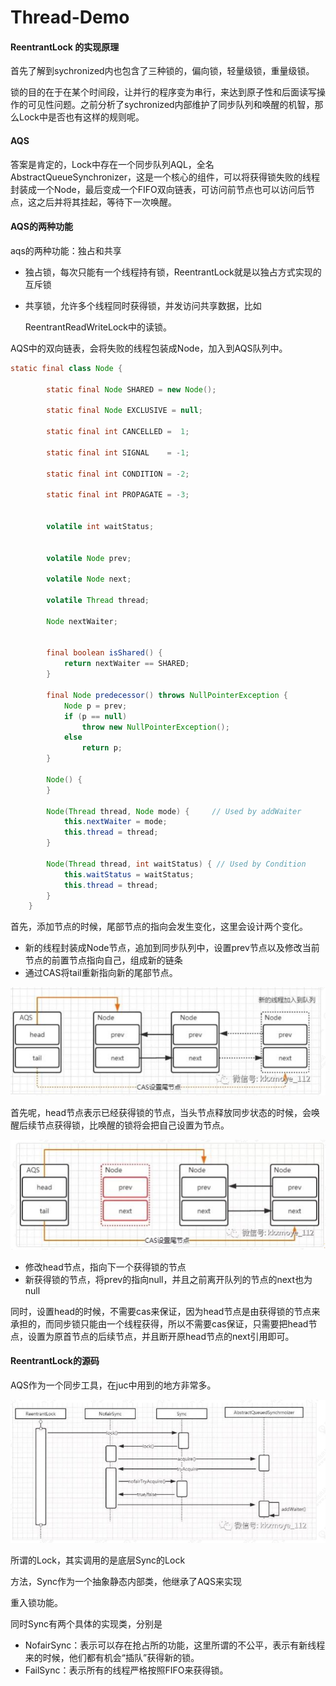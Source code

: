 # Thread-Demo

#### ReentrantLock 的实现原理

首先了解到sychronized内也包含了三种锁的，偏向锁，轻量级锁，重量级锁。

锁的目的在于在某个时间段，让并行的程序变为串行，来达到原子性和后面读写操作的可见性问题。之前分析了sychronized内部维护了同步队列和唤醒的机智，那么Lock中是否也有这样的规则呢。

#### AQS

答案是肯定的，Lock中存在一个同步队列AQL，全名AbstractQueueSynchronizer，这是一个核心的组件，可以将获得锁失败的线程封装成一个Node，最后变成一个FIFO双向链表，可访问前节点也可以访问后节点，这之后并将其挂起，等待下一次唤醒。

#### AQS的两种功能

aqs的两种功能：独占和共享

* 独占锁，每次只能有一个线程持有锁，ReentrantLock就是以独占方式实现的互斥锁

* 共享锁，允许多个线程同时获得锁，并发访问共享数据，比如

  ReentrantReadWriteLock中的读锁。

AQS中的双向链表，会将失败的线程包装成Node，加入到AQS队列中。

```java
static final class Node {
       
        static final Node SHARED = new Node();
        
        static final Node EXCLUSIVE = null;

        static final int CANCELLED =  1;
        
        static final int SIGNAL    = -1;
        
        static final int CONDITION = -2;
       
        static final int PROPAGATE = -3;

        
        volatile int waitStatus;

        
        volatile Node prev;

        volatile Node next;

        volatile Thread thread;

        Node nextWaiter;

        
        final boolean isShared() {
            return nextWaiter == SHARED;
        }

        final Node predecessor() throws NullPointerException {
            Node p = prev;
            if (p == null)
                throw new NullPointerException();
            else
                return p;
        }

        Node() {   
        }

        Node(Thread thread, Node mode) {     // Used by addWaiter
            this.nextWaiter = mode;
            this.thread = thread;
        }

        Node(Thread thread, int waitStatus) { // Used by Condition
            this.waitStatus = waitStatus;
            this.thread = thread;
        }
    }
```

首先，添加节点的时候，尾部节点的指向会发生变化，这里会设计两个变化。

* 新的线程封装成Node节点，追加到同步队列中，设置prev节点以及修改当前节点的前置节点指向自己，组成新的链条
* 通过CAS将tail重新指向新的尾部节点。

![1561973693680](https://github.com/PopCandier/Thread-Demo/blob/master/images/1561973693680.png)

首先呢，head节点表示已经获得锁的节点，当头节点释放同步状态的时候，会唤醒后续节点获得锁，比唤醒的锁将会把自己设置为节点。

![1561973774512](https://github.com/PopCandier/Thread-Demo/blob/master/images/1561973774512.png)

* 修改head节点，指向下一个获得锁的节点
* 新获得锁的节点，将prev的指向null，并且之前离开队列的节点的next也为null

同时，设置head的时候，不需要cas来保证，因为head节点是由获得锁的节点来承担的，而同步锁只能由一个线程获得，所以不需要cas保证，只需要把head节点，设置为原首节点的后续节点，并且断开原head节点的next引用即可。

#### ReentrantLock的源码

AQS作为一个同步工具，在juc中用到的地方非常多。

![1561976019636](https://github.com/PopCandier/Thread-Demo/blob/master/images/1561976019636.png)

所谓的Lock，其实调用的是底层Sync的Lock

方法，Sync作为一个抽象静态内部类，他继承了AQS来实现

重入锁功能。

同时Sync有两个具体的实现类，分别是

* NofairSync：表示可以存在抢占所的功能，这里所谓的不公平，表示有新线程来的时候，他们都有机会“插队”获得新的锁。
* FailSync：表示所有的线程严格按照FIFO来获得锁。

